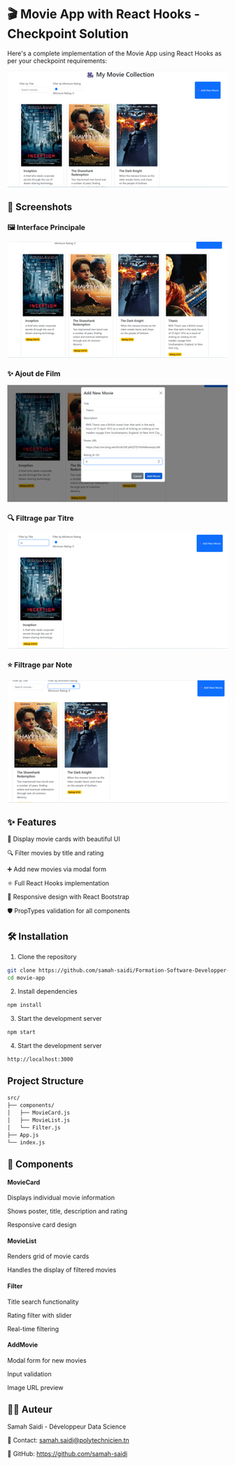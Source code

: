 # 🎬 Movie App with React Hooks - Checkpoint Solution
Here's a complete implementation of the Movie App using React Hooks as per your checkpoint requirements:

![Application Complète](./src/images/result.png)

## 📸 Screenshots

### 🖼️ Interface Principale
![Interface Principale](./src/images/result2.png)

### ✨ Ajout de Film
![Modal d'Ajout](./src/images/add_movie.png)

### 🔍 Filtrage par Titre
![Filtre par Titre](./src/images/filter_by_title.png)

### ⭐ Filtrage par Note
![Filtre par Note](./src/images/filter_rating.png)

## ✨ Features

🎥 Display movie cards with beautiful UI

🔍 Filter movies by title and rating

➕ Add new movies via modal form

⚛️ Full React Hooks implementation

🌈 Responsive design with React Bootstrap

🛡️ PropTypes validation for all components

## 🛠️ Installation

1. Clone the repository

```bash
git clone https://github.com/samah-saidi/Formation-Software-Developper-GMC/tree/main/react-hooks-checkpoint
cd movie-app
```

2. Install dependencies

```bash
npm install
```

3. Start the development server

```bash
npm start
```

4. Start the development server

```bash
http://localhost:3000
```
## Project Structure

```bash
src/
├── components/
│   ├── MovieCard.js
│   ├── MovieList.js
│   └── Filter.js
├── App.js
└── index.js
```
## 🧩 Components

#### MovieCard

Displays individual movie information

Shows poster, title, description and rating

Responsive card design

#### MovieList
Renders grid of movie cards

Handles the display of filtered movies

#### Filter
Title search functionality

Rating filter with slider

Real-time filtering

#### AddMovie

Modal form for new movies

Input validation

Image URL preview


## 👩‍💻 Auteur

Samah Saidi - Développeur Data Science

📧 Contact: samah.saidi@polytechnicien.tn

🔗 GitHub: https://github.com/samah-saidi